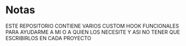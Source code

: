 # Notas

ESTE REPOSITORIO CONTIENE VARIOS CUSTOM HOOK FUNCIONALES PARA AYUDARME A MI O A QUIEN LOS NECESITE Y ASI NO TENER QUE ESCRIBIRLOS EN CADA PROYECTO